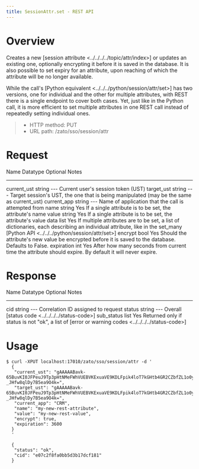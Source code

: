 ```yaml
---
title: SessionAttr.set - REST API
---
```


Overview
========

Creates a new [session attribute \<../../../../topic/attr/index\>] or updates an existing one,
optionally encrypting it before it is saved in the database. It is also possible to set expiry
for an attribute, upon reaching of which the attribute will be no longer available.

While the call\'s [Python equivalent \<../../../python/session/attr/set\>] has two versions, one for individual and the
other for multiple attributes, with REST there is a single endpoint to cover both cases. Yet, just like in the Python
call, it is more efficient to set multiple attributes in one REST call instead of repeatedly setting individual ones.

> -   HTTP method: PUT
> -   URL path: /zato/sso/session/attr

Request
=======

  Name          Datatype   Optional   Notes
  ------------- ---------- ---------- -------------------------------------------------------------------------------------------
  current_ust   string     \-\--      Current user\'s session token (UST)
  target_ust    string     \-\--      Target session\'s UST, the one that is being manipulated (may be the same as current_ust)
  current_app   string     \-\--      Name of application that the call is attempted from
  name          string     Yes        If a single attribute is to be set, the attribute\'s name
  value         string     Yes        If a single attribute is to be set, the attribute\'s value
  data          list       Yes        If multiple attributes are to be set, a list of dictionaries,
                                      each describing an individual attribute,
                                      like in the set_many [Python API \<../../../python/session/attr/set\>]
  encrypt       bool       Yes        Should the attribute\'s new value be encrypted before it is saved to the database.
                                      Defaults to False.
  expiration    int        Yes        After how many seconds from current time the attribute should expire.
                                      By default it will never expire.

Response
========

  Name         Datatype   Optional   Notes
  ------------ ---------- ---------- --------------------------------------------------------------------------
  cid          string     \-\--      Correlation ID assigned to request
  status       string     \-\--      Overall [status code \<../../../../status-code\>]
  sub_status   list       Yes        Returned only if status is not \"ok\", a list of [error or warning codes
                                     \<../../../../status-code\>]

Usage
=====

``` 
$ curl -XPUT localhost:17010/zato/sso/session/attr -d '
  {
   "current_ust": "gAAAAABavk-65BuvKI0JFPeuJ9Tp3pHtNMeFWhVUEBVKExuaVE9KDLFpik4loT7kGHtb4GR2CZbfZL1o0yFeDNyoo2tDqBD8M5h-_JHfw8qlDy7B5ea9O4k=",
   "target_ust": "gAAAAABavk-65BuvKI0JFPeuJ9Tp3pHtNMeFWhVUEBVKExuaVE9KDLFpik4loT7kGHtb4GR2CZbfZL1o0yFeDNyoo2tDqBD8M5h-_JHfw8qlDy7B5ea9O4k=",
   "current_app": "CRM",
   "name": "my-new-rest-attribute",
   "value": "my-new-rest-value",
   "encrypt": true,
   "expiration": 3600
  }
  '

  {
   "status": "ok",
   "cid": "e07c2f8fa0bb5d3b17dcf181"
  }
```
